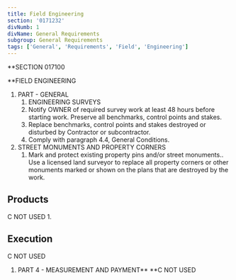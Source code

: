 ```yaml
---
title: Field Engineering
section: '0171232'
divNumb: 1
divName: General Requirements
subgroup: General Requirements
tags: ['General', 'Requirements', 'Field', 'Engineering']
---
```



 **SECTION 017100

 **FIELD ENGINEERING
1. PART - GENERAL
    1. ENGINEERING SURVEYS
   1. Notify OWNER of required survey work at least 48 hours before starting work.
 Preserve all benchmarks, control points and stakes.
    1. Replace benchmarks, control points and stakes destroyed or disturbed by Contractor or subcontractor.
    1. Comply with paragraph 4.4, General Conditions.
2. STREET MONUMENTS AND PROPERTY CORNERS
   1. Mark and protect existing property pins and/or street monuments..
Use a licensed land surveyor to replace all property corners or other monuments marked or shown on the plans that are destroyed by the work.

## Products
 C NOT USED
1. 

## Execution

 C NOT USED
1. PART 4 - MEASUREMENT AND PAYMENT** **C NOT USED




